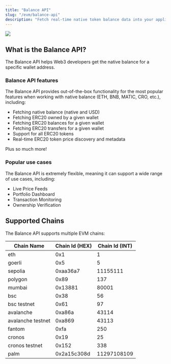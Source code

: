 ```yaml
---
title: "Balance API"
slug: "/evm/balance-api"
description: "Fetch real-time native token balance data into your applications with Moralis’s powerful cross-chain Balance API, providing seamless access to any addresses or smart contract native token balances."
---
```

![](/img/content/bb36730-image.png)

## What is the Balance API?

The Balance API helps Web3 developers get the native balance for a specific wallet address.

### Balance API features

The Balance API provides out-of-the-box functionality for the most popular features when working with native balance (ETH, BNB, MATIC, CRO, etc.), including:

- Fetching native balance (native and USD)
- Fetching ERC20 owned by a given wallet
- Fetching ERC20 balances for a given wallet
- Fetching ERC20 transfers for a given wallet
- Support for all ERC20 tokens
- Real-time ERC20 token price discovery and metadata

Plus so much more!

### Popular use cases

The Balance API is extremely flexible, meaning it can support a wide range of use cases, including: 

- Live Price Feeds
- Portfolio Dashboard
- Transaction Monitoring
- Ownership Verification

## Supported Chains

The Balance API supports multiple EVM chains:

| Chain Name        | Chain Id (HEX) | Chain Id (INT) |
| ----------------- | -------------- | -------------- |
| eth               | 0x1            | 1              |
| goerli            | 0x5            | 5              |
| sepolia           | 0xaa36a7       | 11155111       |
| polygon           | 0x89           | 137            |
| mumbai            | 0x13881        | 80001          |
| bsc               | 0x38           | 56             |
| bsc testnet       | 0x61           | 97             |
| avalanche         | 0xa86a         | 43114          |
| avalanche testnet | 0xa869         | 43113          |
| fantom            | 0xfa           | 250            |
| cronos            | 0x19           | 25             |
| cronos testnet    | 0x152          | 338            |
| palm              | 0x2a15c308d    | 11297108109    |
